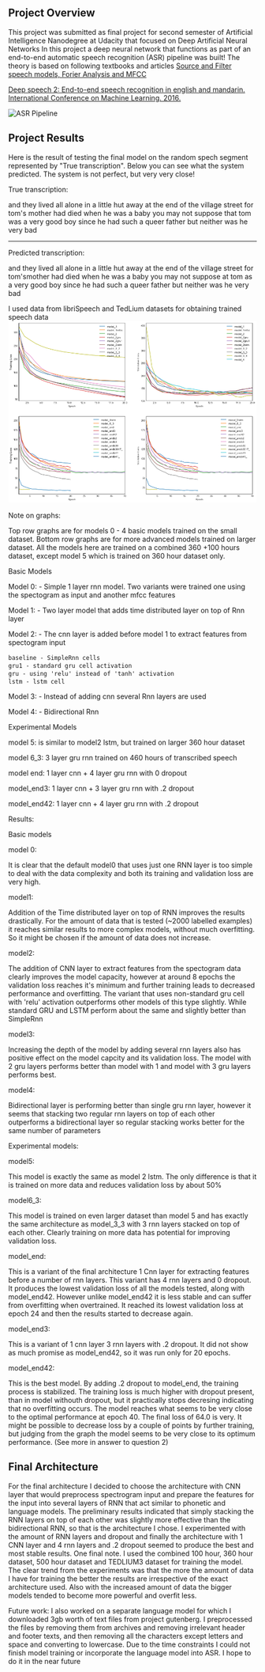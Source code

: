 [//]: # (Image References)

[image1]: ./images/pipeline.png "ASR Pipeline"
[image2]: ./images/select_kernel.png "select aind-vui kernel"

## Project Overview

This project was submitted as final project for second semester of Artificial Intelligence Nanodegree at Udacity that focused on Deep Artificial Neural Networks
In this project a deep neural network that functions as part of an end-to-end automatic speech recognition (ASR) pipeline was built!
The theory is based on following textbooks and articles
[Source and Filter speech models, Forier Analysis and MFCC](http://web.science.mq.edu.au/~cassidy/comp449/html/ch07.html#d0e1094)


[Deep speech 2: End-to-end speech recognition in english and mandarin. International Conference on Machine Learning. 2016.](https://arxiv.org/pdf/1512.02595v1.pdf )

![ASR Pipeline][image1]

## Project Results
Here is the result of testing the final model on the random spech segment represented by "True transcription". Below you can see
what the system predicted. The system is not perfect, but very very close!

True transcription:

and they lived all alone in a little hut away at the end of the village street for tom's mother had died when he was a baby you may not suppose that tom was a very good boy since he had such a queer father but neither was he very bad

--------------------------------------------------------------------------------
Predicted transcription:

and they lived all alone in a little hut away at the end of the village street for tom'smother had died when he was a baby you may not suppose at tom as a very good boy since he had such a queer father but neither was he very bad

I used data from libriSpeech and TedLium datasets for obtaining trained speech data
![ScreenShot](/screenshot/graph1.png)


Note on graphs:

Top row graphs are for models 0 - 4 basic models trained on the small dataset. Bottom row graphs are for more advanced models trained on larger dataset. All the models here are trained on a combined 360 +100 hours dataset, except model 5 which is trained on 360 hour dataset only.

Basic Models

Model 0: - Simple 1 layer rnn model. Two variants were trained one using the spectogram as input and another mfcc features

Model 1: - Two layer model that adds time distributed layer on top of Rnn layer

Model 2: - The cnn layer is added before model 1 to extract features from spectogram input

    baseline - SimpleRnn cells
    gru1 - standard gru cell activation
    gru - using 'relu' instead of 'tanh' activation
    lstm - lstm cell 

Model 3: - Instead of adding cnn several Rnn layers are used

Model 4: - Bidirectional Rnn

Experimental Models

model 5: is similar to model2 lstm, but trained on larger 360 hour dataset

model 6_3: 3 layer gru rnn trained on 460 hours of transcribed speech

model end: 1 layer cnn + 4 layer gru rnn with 0 dropout

model_end3: 1 layer cnn + 3 layer gru rnn with .2 dropout

model_end42: 1 layer cnn + 4 layer gru rnn with .2 dropout

Results:

Basic models

model 0:

It is clear that the default model0 that uses just one RNN layer is too simple to deal with the data complexity and both its training and validation loss are very high.

model1:

Addition of the Time distributed layer on top of RNN improves the results drastically. For the amount of data that is tested (~2000 labelled examples) it reaches similar results to more complex models, without much overfitting. So it might be chosen if the amount of data does not increase.

model2:

The addition of CNN layer to extract features from the spectogram data clearly improves the model capacity, however at around 8 epochs the validation loss reaches it's minimum and further training leads to decreased performance and overfitting. The variant that uses non-standard gru cell with 'relu' activation outperforms other models of this type slightly. While standard GRU and LSTM perform about the same and slightly better than SimpleRnn

model3:

Increasing the depth of the model by adding several rnn layers also has positive effect on the model capcity and its validation loss. The model with 2 gru layers performs better than model with 1 and model with 3 gru layers performs best.

model4:

Bidirectional layer is performing better than single gru rnn layer, however it seems that stacking two regular rnn layers on top of each other outperforms a bidirectional layer so regular stacking works better for the same number of parameters

Experimental models:

model5:

This model is exactly the same as model 2 lstm. The only difference is that it is trained on more data and reduces validation loss by about 50%

model6_3:

This model is trained on even larger dataset than model 5 and has exactly the same architecture as model_3_3 with 3 rnn layers stacked on top of each other. Clearly training on more data has potential for improving validation loss.

model_end:

This is a variant of the final architecture 1 Cnn layer for extracting features before a number of rnn layers. This variant has 4 rnn layers and 0 dropout. It produces the lowest validation loss of all the models tested, along with model_end42. However unlike model_end42 it is less stable and can suffer from overfitting when overtrained. It reached its lowest validation loss at epoch 24 and then the results started to decrease again.

model_end3:

This is a variant of 1 cnn layer 3 rnn layers with .2 dropout. It did not show as much promise as model_end42, so it was run only for 20 epochs.

model_end42:

This is the best model. By adding .2 dropout to model_end, the training process is stabilized. The training loss is much higher with dropout present, than in model withouth dropout, but it practically stops decresing indicating that no overfitting occurs. The model reaches what seems to be very close to the optimal performance at epoch 40. The final loss of 64.0 is very. It might be possible to decrease loss by a couple of points by further training, but judging from the graph the model seems to be very close to its optimum performance. (See more in answer to question 2)


## Final Architecture

For the final architecture I decided to choose the architecture with CNN layer that would preprocess spectrogram input and prepare the features for the input into several layers of RNN that act similar to phonetic and language models. The preliminary results indicated that simply stacking the RNN layers on top of each other was slightly more effective than the bidirectional RNN, so that is the architecture I chose. I experimented with the amount of RNN layers and dropout and finally the architecture with 1 CNN layer and 4 rnn layers and .2 dropout seemed to produce the best and most stable results. One final note. I used the combined 100 hour, 360 hour dataset, 500 hour dataset and TEDLIUM3 dataset for training the model. The clear trend from the experiments was that the more the amount of data I have for training the better the results are irrespective of the exact architecture used. Also with the increased amount of data the bigger models tended to become more powerful and overfit less.

Future work: I also worked on a separate language model for which I downloaded 3gb worth of text files from project gutenberg. I preprocessed the files by removing them from archives and removing irrelevant header and footer texts, and then removing all the characters except letters and space and converting to lowercase. Due to the time constraints I could not finish model training or incorporate the language model into ASR. I hope to do it in the near future




